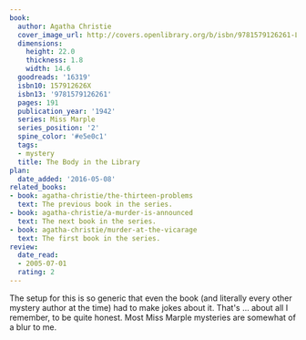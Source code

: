 ```yaml
---
book:
  author: Agatha Christie
  cover_image_url: http://covers.openlibrary.org/b/isbn/9781579126261-L.jpg
  dimensions:
    height: 22.0
    thickness: 1.8
    width: 14.6
  goodreads: '16319'
  isbn10: 157912626X
  isbn13: '9781579126261'
  pages: 191
  publication_year: '1942'
  series: Miss Marple
  series_position: '2'
  spine_color: '#e5e0c1'
  tags:
  - mystery
  title: The Body in the Library
plan:
  date_added: '2016-05-08'
related_books:
- book: agatha-christie/the-thirteen-problems
  text: The previous book in the series.
- book: agatha-christie/a-murder-is-announced
  text: The next book in the series.
- book: agatha-christie/murder-at-the-vicarage
  text: The first book in the series.
review:
  date_read:
  - 2005-07-01
  rating: 2
---
```


The setup for this is so generic that even the book (and literally every other mystery author at the time) had to make
jokes about it. That's … about all I remember, to be quite honest. Most Miss Marple mysteries are somewhat of a blur to
me.
